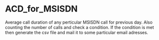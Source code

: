 # ACD_for_MSISDN
Average call duration of any perticular MSISDN call for previous day. Also counting the number of calls and check a condition. If the condition is met then generate the csv file and mail it to some particular email adresses.
